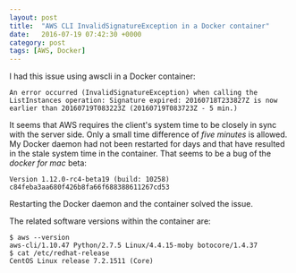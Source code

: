 ```yaml
---
layout: post
title:  "AWS CLI InvalidSignatureException in a Docker container"
date:   2016-07-19 07:42:30 +0000
category: post
tags: [AWS, Docker]
---
```


I had this issue using awscli in a Docker container:

```
An error occurred (InvalidSignatureException) when calling the ListInstances operation: Signature expired: 20160718T233827Z is now earlier than 20160719T083223Z (20160719T083723Z - 5 min.)
```

It seems that AWS requires the client's system time to be closely in sync with the server side. Only a small time difference of _five minutes_ is allowed. My Docker daemon had not been restarted for days and that have resulted in the stale system time in the container. That seems to be a bug of the _docker for mac_ beta:

```
Version 1.12.0-rc4-beta19 (build: 10258)
c84feba3aa680f426b8fa66f688388611267cd53
```

Restarting the Docker daemon and the container solved the issue. 

The related software versions within the container are:

```
$ aws --version
aws-cli/1.10.47 Python/2.7.5 Linux/4.4.15-moby botocore/1.4.37
$ cat /etc/redhat-release 
CentOS Linux release 7.2.1511 (Core) 
```
